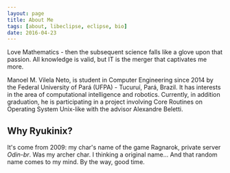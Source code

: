 ```yaml
---
layout: page
title: About Me
tags: [about, libeclipse, eclipse, bio]
date: 2016-04-23
---
```


Love Mathematics - then the subsequent science falls like a glove upon that passion. All knowledge is valid, but IT is the merger that captivates me more. 

Manoel M. Vilela Neto, is student in Computer Engineering since 2014 by the Federal University of Pará (UFPA) - Tucuruí, Pará, Brazil. It has interests in the area of computational intelligence and robotics. Currently, in addition graduation, he is participating in a project involving Core Routines on Operating System Unix-like with the advisor Alexandre Beletti.


## Why Ryukinix?

It's come from 2009: my char's name of the game Ragnarok, private server *Odin-br*. Was my archer char. I thinking a original name... And that random name comes to my mind. By the way, good time.